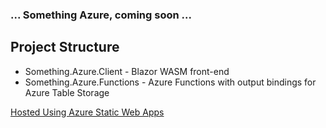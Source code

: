 ### ... Something Azure, coming soon ... 

## Project Structure
- Something.Azure.Client - Blazor WASM front-end
- Something.Azure.Functions - Azure Functions with output bindings for Azure Table Storage

[Hosted Using Azure Static Web Apps](https://azure.microsoft.com/en-us/services/app-service/static/)

